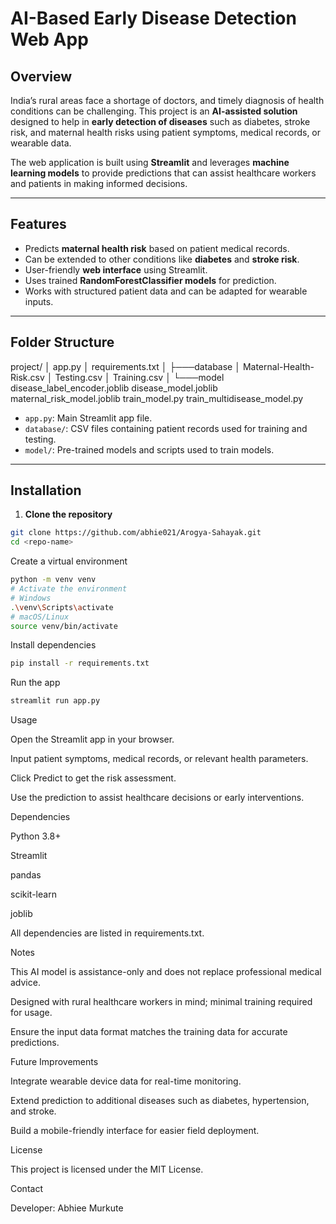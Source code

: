 # AI-Based Early Disease Detection Web App

## Overview
India’s rural areas face a shortage of doctors, and timely diagnosis of health conditions can be challenging. This project is an **AI-assisted solution** designed to help in **early detection of diseases** such as diabetes, stroke risk, and maternal health risks using patient symptoms, medical records, or wearable data.  

The web application is built using **Streamlit** and leverages **machine learning models** to provide predictions that can assist healthcare workers and patients in making informed decisions.

---

## Features
- Predicts **maternal health risk** based on patient medical records.
- Can be extended to other conditions like **diabetes** and **stroke risk**.
- User-friendly **web interface** using Streamlit.
- Uses trained **RandomForestClassifier models** for prediction.
- Works with structured patient data and can be adapted for wearable inputs.

---

## Folder Structure

project/
│ app.py
│ requirements.txt
│
├───database
│ Maternal-Health-Risk.csv
│ Testing.csv
│ Training.csv
│
└───model
disease_label_encoder.joblib
disease_model.joblib
maternal_risk_model.joblib
train_model.py
train_multidisease_model.py


- `app.py`: Main Streamlit app file.  
- `database/`: CSV files containing patient records used for training and testing.  
- `model/`: Pre-trained models and scripts used to train models.

---

## Installation

1. **Clone the repository**
```bash
git clone https://github.com/abhie021/Arogya-Sahayak.git
cd <repo-name>
```

Create a virtual environment
```bash
python -m venv venv
# Activate the environment
# Windows
.\venv\Scripts\activate
# macOS/Linux
source venv/bin/activate
```

Install dependencies
```bash
pip install -r requirements.txt
```

Run the app
```bash
streamlit run app.py
```
Usage

Open the Streamlit app in your browser.

Input patient symptoms, medical records, or relevant health parameters.

Click Predict to get the risk assessment.

Use the prediction to assist healthcare decisions or early interventions.

Dependencies

Python 3.8+

Streamlit

pandas

scikit-learn

joblib

All dependencies are listed in requirements.txt.

Notes

This AI model is assistance-only and does not replace professional medical advice.

Designed with rural healthcare workers in mind; minimal training required for usage.

Ensure the input data format matches the training data for accurate predictions.

Future Improvements

Integrate wearable device data for real-time monitoring.

Extend prediction to additional diseases such as diabetes, hypertension, and stroke.

Build a mobile-friendly interface for easier field deployment.

License

This project is licensed under the MIT License.

Contact

Developer: Abhiee Murkute
